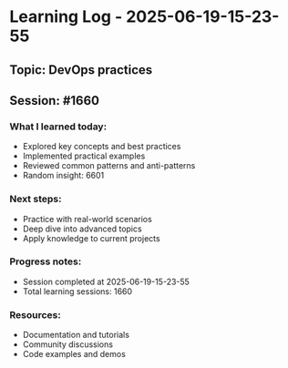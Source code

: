 # Learning Log - 2025-06-19-15-23-55

## Topic: DevOps practices
## Session: #1660

### What I learned today:
- Explored key concepts and best practices
- Implemented practical examples  
- Reviewed common patterns and anti-patterns
- Random insight: 6601

### Next steps:
- Practice with real-world scenarios
- Deep dive into advanced topics
- Apply knowledge to current projects

### Progress notes:
- Session completed at 2025-06-19-15-23-55
- Total learning sessions: 1660

### Resources:
- Documentation and tutorials
- Community discussions
- Code examples and demos

